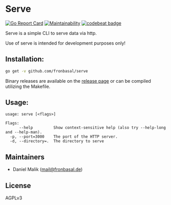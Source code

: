 # Serve
[![Go Report Card](https://goreportcard.com/badge/github.com/fronbasal/serve)](https://goreportcard.com/report/github.com/fronbasal/serve)
[![Maintainability](https://api.codeclimate.com/v1/badges/fccfa711a959c2efef3d/maintainability)](https://codeclimate.com/github/fronbasal/serve/maintainability)
[![codebeat badge](https://codebeat.co/badges/6aabbecf-5cdf-4ef3-b751-db975182dbcb)](https://codebeat.co/projects/github-com-fronbasal-serve-master)


Serve is a simple CLI to serve data via http.

Use of serve is intended for development purposes only!

## Installation:
```bash
go get -v github.com/fronbasal/serve
``` 

Binary releases are available on the [release page](https://github.com/fronbasal/serve/releases) or can be compiled utilizing the Makefile.

## Usage:
```
usage: serve [<flags>]

Flags:
      --help         Show context-sensitive help (also try --help-long and --help-man).
  -p, --port=3000    The port of the HTTP server.
  -d, --directory=.  The directory to serve
```

## Maintainers

- Daniel Malik (mail@fronbasal.de)

## License

AGPLv3
